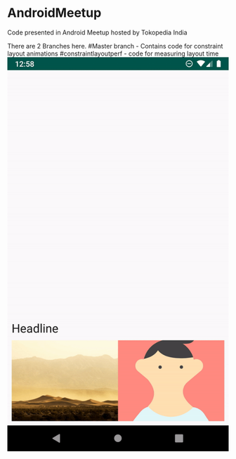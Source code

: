 # AndroidMeetup
Code presented in Android Meetup hosted by Tokopedia India

There are 2 Branches here. 
#Master branch - Contains code for constraint layout animations
#constraintlayoutperf - code for measuring layout time
![Simple Open Animatio](simpleanim.gif)


